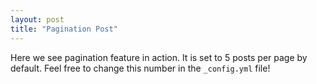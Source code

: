 ```yaml
---
layout: post
title: "Pagination Post"
---
```


Here we see pagination feature in action. It is set to 5 posts per page by default. Feel free to change this number in the `_config.yml` file!
